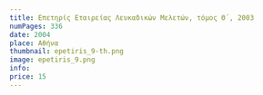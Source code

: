 ```yaml
---
title: Επετηρίς Εταιρείας Λευκαδικών Μελετών, τόμος Θ΄, 2003
numPages: 336
date: 2004
place: Αθήνα
thumbnail: epetiris_9-th.png
image: epetiris_9.png
info: 
price: 15
---
```

